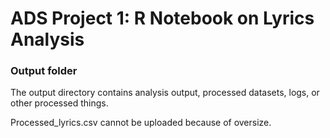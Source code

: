 # ADS Project 1: R Notebook on Lyrics Analysis

### Output folder

The output directory contains analysis output, processed datasets, logs, or other processed things.

Processed_lyrics.csv cannot be uploaded because of oversize.
